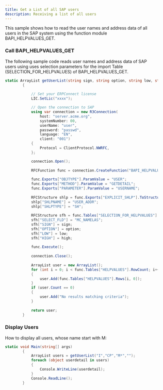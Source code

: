```yaml
---
title: Get a List of all SAP users
description: Receiving a list of all users
---
```



This sample shows how to read the user names and address data of all users in the SAP system using the function module BAPI_HELPVALUES_GET.<br>

### Call BAPI_HELPVALUES_GET

The following sample code reads user names and address data of SAP users using uses selection parameters for the import Table (SELECTION_FOR_HELPVALUES) of BAPI_HELPVALUES_GET.

```csharp linenums="1" title=BAPI_HELPVALUES_GET"
static ArrayList getUserList(string sign, string option, string low, string high)
        { 
  
            // Set your ERPConnect license
            LIC.SetLic("xxxx");

            // Open the connection to SAP
            using var connection = new R3Connection(
                host: "server.acme.org",
                systemNumber: 00,
                userName: "user",
                password: "passwd",
                language: "EN",
                client: "001")
            {
                Protocol = ClientProtocol.NWRFC,
            };

            connection.Open();    
  
            RFCFunction func = connection.CreateFunction("BAPI_HELPVALUES_GET");
  
            func.Exports["OBJTYPE"].ParamValue = "USER";
            func.Exports["METHOD"].ParamValue = "GETDETAIL";
            func.Exports["PARAMETER"].ParamValue = "USERNAME";
  
            RFCStructure shlp = func.Exports["EXPLICIT_SHLP"].ToStructure();
            shlp["SHLPNAME"] = "USER_ADDR";
            shlp["SHLPTYPE"] = "SH";
  
            RFCStructure sfh = func.Tables["SELECTION_FOR_HELPVALUES"].AddRow(); ;
            sfh["SELECT_FLD"] = "MC_NAMELAS";
            sfh["SIGN"] = sign;
            sfh["OPTION"] = option;
            sfh["LOW"] = low;
            sfh["HIGH"] = high;
  
            func.Execute();
  
            connection.Close();
  
            ArrayList user = new ArrayList();
            for (int i = 0; i < func.Tables["HELPVALUES"].RowCount; i++)
            {
                user.Add(func.Tables["HELPVALUES"].Rows[i, 0]);
            }
            if (user.Count == 0)
            {
                user.Add("No results matching criteria");
            }               
  
            return user;                           
        }
```

### Display Users

How to display all users, whose name start with M:

```csharp linenums="1" title="Display multiple users"
static void Main(string[] args)
        {
            ArrayList users = getUserList("I","CP","M*","");
            foreach (object userdetail in users)
            {
                Console.WriteLine(userdetail);
            }
            Console.ReadLine();
        }
```
